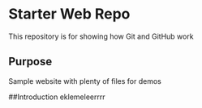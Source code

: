 # Starter Web Repo

This repository is for showing how Git and GitHub work

## Purpose

Sample website with plenty of files for demos

##Introduction
eklemeleerrrr